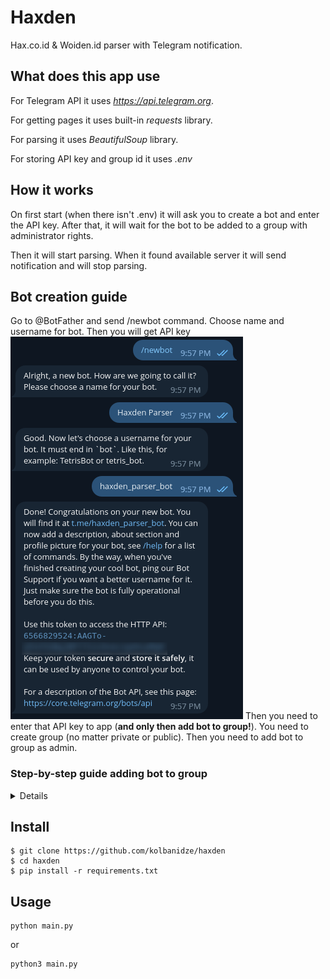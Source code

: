 # Haxden
Hax.co.id & Woiden.id parser with Telegram notification.

## What does this app use
For Telegram API it uses _https://api.telegram.org_.

For getting pages it uses built-in _requests_ library.

For parsing it uses _BeautifulSoup_ library.

For storing API key and group id it uses _.env_

## How it works
On first start (when there isn't .env) it will ask you to create a bot and enter the API key. After that, it will wait 
for the bot to be added to a group with administrator rights.

Then it will start parsing. When it found available server it will send notification and will stop parsing.

## Bot creation guide
Go to @BotFather and send /newbot command. Choose name and username for bot. Then you will get API key
![Creating bot](media/tg0.png)
Then you need to enter that API key to app (**and only then add bot to group!**).
You need to create group (no matter private or public). Then you need to add bot to group as admin.
### Step-by-step guide adding bot to group
<details><p>

![1](media/tg1.png)
![2](media/tg2.png)
![3](media/tg3.png)
![4](media/tg4.png)
![5](media/tg5.png)
![6](media/tg6.png)
![7](media/tg7.png)
![8](media/tg8.png)
![9](media/tg9.png)
</p></details>

## Install
```
$ git clone https://github.com/kolbanidze/haxden
$ cd haxden
$ pip install -r requirements.txt
```
## Usage
```
python main.py
```
or
```
python3 main.py
```